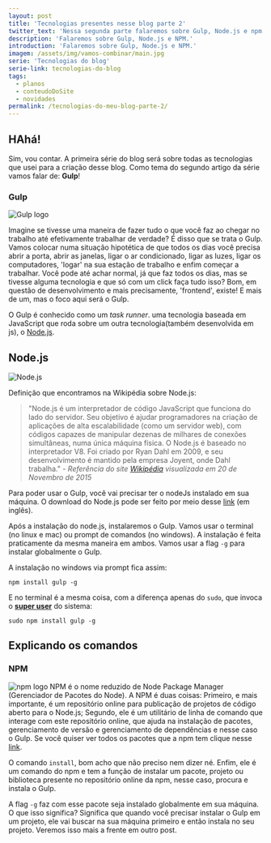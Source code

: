 ```yaml
---
layout: post
title: 'Tecnologias presentes nesse blog parte 2'
twitter_text: 'Nessa segunda parte falaremos sobre Gulp, Node.js e npm.'
description: 'Falaremos sobre Gulp, Node.js e NPM.'
introduction: 'Falaremos sobre Gulp, Node.js e NPM.'
imagem: /assets/img/vamos-combinar/main.jpg
serie: 'Tecnologias do blog'
serie-link: tecnologias-do-blog
tags:
  - planos
  - conteudoDoSite
  - novidades
permalink: /tecnologias-do-meu-blog-parte-2/
---
```



## HAhá!
Sim, vou contar. A primeira série do blog será sobre todas as tecnologias que usei para a criação desse blog. Como tema do segundo artigo da série vamos falar de: **Gulp**!

### Gulp
![Gulp logo](http://jakesharp.co/wp-content/uploads/2015/03/gulp-logotype-300x187.png "Gulp logo")

Imagine se tivesse uma maneira de fazer tudo o que você faz ao chegar no trabalho até efetivamente trabalhar de verdade? É disso que se trata o Gulp.
Vamos colocar numa situação hipotética de que todos os dias você precisa abrir a porta, abrir as janelas, ligar o ar condicionado, ligar as luzes, ligar os computadores, 'logar' na sua estação de trabalho e enfim começar a trabalhar. Você pode até achar normal, já que faz todos os dias, mas se tivesse alguma tecnologia e que só com um click faça tudo isso? Bom, em questão de desenvolvimento e mais precisamente, 'frontend', existe! E mais de um, mas o foco aqui será o Gulp.

O Gulp é conhecido como um *task runner*. uma tecnologia baseada em JavaScript que roda sobre um outra tecnologia(também desenvolvida em js), o [Node.js](https://nodejs.org/ "site do Node.js" ).

## Node.js

![Node.js](https://nodejs.org/static/images/logos/nodejs.png "Logo do Node.js" )

Definição que encontramos na Wikipédia sobre Node.js:

>"Node.js é um interpretador de código JavaScript que funciona do lado do servidor. Seu objetivo é ajudar programadores na criação de aplicações de alta escalabilidade (como um servidor web), com códigos capazes de manipular dezenas de milhares de conexões simultâneas, numa única máquina física. O Node.js é baseado no interpretador V8. Foi criado por Ryan Dahl em 2009, e seu desenvolvimento é mantido pela empresa Joyent, onde Dahl trabalha." - *Referência do site [Wikipédia](https://pt.m.wikipedia.org/wiki/Node.js "Página da wikipédia que fala sobre o Node.js" ) visualizada em 20 de Novembro de 2015*

Para poder usar o Gulp, você vai precisar ter o nodeJs instalado em sua máquina.
O download do Node.js pode ser feito por meio desse [link](https://nodejs.org/en/download/ " Página de download do Node.js" ) (em inglês).

Após a instalação do node.js, instalaremos o Gulp. Vamos usar o terminal (no linux e mac) ou prompt de comandos (no windows). A instalação é feita praticamente da mesma maneira em ambos. Vamos usar a flag `-g` para instalar globalmente o Gulp.

A instalação no windows via prompt fica assim:

````
npm install gulp -g
````

E no terminal é a mesma coisa, com a diferença apenas do `sudo`, que invoca o [**super user**](https://pt.m.wikipedia.org/wiki/Sudo "Página da wikipédia sobre SUDO (SuperUser)" ) do sistema:

````
sudo npm install gulp -g
````


## Explicando os comandos

### NPM

![npm logo](https://cdn-images-1.medium.com/max/800/1*0fr3PbT2XqjsMD52sc2-NQ.png " NPM logo" )
NPM é o nome reduzido de Node Package Manager (Gerenciador de Pacotes do Node). A NPM é duas coisas: Primeiro, e mais importante, é um repositório online para publicação de projetos de código aberto para o Node.js; Segundo, ele é um utilitário de linha de comando que interage com este repositório online, que ajuda na instalação de pacotes, gerenciamento de versão e gerenciamento de dependências e nesse caso o Gulp. Se você quiser ver todos os pacotes que a npm tem clique nesse [link](https://www.npmjs.com/ "site da NPM" ).

O comando `install`, bom acho que não preciso nem dizer né. Enfim, ele é um comando do npm e tem a função de instalar um pacote, projeto ou biblioteca presente no repositório online da npm, nesse caso, procura e instala o Gulp.

A flag `-g` faz com esse pacote seja instalado globalmente em sua máquina. O que isso significa? Significa que quando você precisar instalar o Gulp em um projeto, ele vai buscar na sua máquina primeiro e então instala no seu projeto. Veremos isso mais a frente em outro post.
